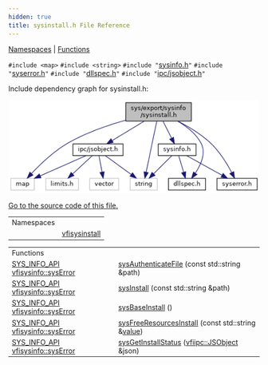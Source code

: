 ```yaml
---
hidden: true
title: sysinstall.h File Reference
---
```


[Namespaces](#namespaces) \| [Functions](#func-members)

`#include <map>`
`#include <string>`
`#include "`<a href="sysinfo_8h_source.md">sysinfo.h</a>`"`
`#include "`<a href="syserror_8h_source.md">syserror.h</a>`"`
`#include "`<a href="dllspec_8h_source.md">dllspec.h</a>`"`
`#include "`<a href="ipc_2src_2ipc_2jsobject_8h_source.md">ipc/jsobject.h</a>`"`

Include dependency graph for sysinstall.h:

![](sysinstall_8h__incl.png)

<a href="sysinstall_8h_source.md">Go to the source code of this file.</a>

|            |                                                                |
|------------|----------------------------------------------------------------|
| Namespaces |                                                                |
|            | <a href="namespacevfisysinstall.md">vfisysinstall</a> |

|  |  |
|----|----|
| Functions |  |
| <a href="dllspec_8h.md#a06244aced91c3fbc18547181038765aa">SYS_INFO_API</a> <a href="namespacevfisysinfo.md#aadc050f211cba10bc174fe72cc02ac09">vfisysinfo::sysError</a>  | <a href="namespacevfisysinstall.md#a0860cad505a474f8a061cdf2d298863c">sysAuthenticateFile</a> (const std::string &path) |
| <a href="dllspec_8h.md#a06244aced91c3fbc18547181038765aa">SYS_INFO_API</a> <a href="namespacevfisysinfo.md#aadc050f211cba10bc174fe72cc02ac09">vfisysinfo::sysError</a>  | <a href="namespacevfisysinstall.md#aa32611fb3057a6b9c560396807476304">sysInstall</a> (const std::string &path) |
| <a href="dllspec_8h.md#a06244aced91c3fbc18547181038765aa">SYS_INFO_API</a> <a href="namespacevfisysinfo.md#aadc050f211cba10bc174fe72cc02ac09">vfisysinfo::sysError</a>  | <a href="namespacevfisysinstall.md#a32b8ada3672bd95b04fca4c2c61623a1">sysBaseInstall</a> () |
| <a href="dllspec_8h.md#a06244aced91c3fbc18547181038765aa">SYS_INFO_API</a> <a href="namespacevfisysinfo.md#aadc050f211cba10bc174fe72cc02ac09">vfisysinfo::sysError</a>  | <a href="namespacevfisysinstall.md#ae97c35980e2527791d524fb9e28f25cc">sysFreeResourcesInstall</a> (const std::string &<a href="_web_service_wrappers_8c.md#a6e248376c0290338633d8137822eb209">value</a>) |
| <a href="dllspec_8h.md#a06244aced91c3fbc18547181038765aa">SYS_INFO_API</a> <a href="namespacevfisysinfo.md#aadc050f211cba10bc174fe72cc02ac09">vfisysinfo::sysError</a>  | <a href="namespacevfisysinstall.md#ad0be97821636d524f2cc56c7106e1217">sysGetInstallStatus</a> (<a href="classvfiipc_1_1_j_s_object.md">vfiipc::JSObject</a> &json) |
